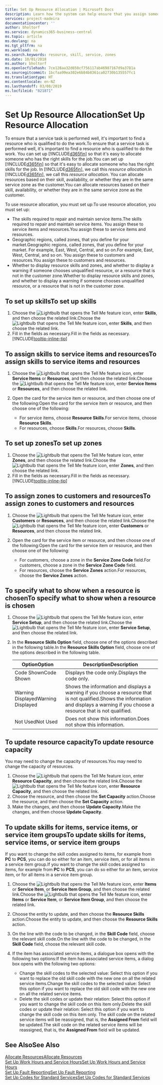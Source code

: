 ```yaml
---
title: Set Up Resource Allocation | Microsoft Docs
description: Learn how the system can help ensure that you assign someone who has the skills required to provide a service.
services: project-madeira
documentationcenter: ''
author: bholtorf
ms.service: dynamics365-business-central
ms.topic: article
ms.devlang: na
ms.tgt_pltfrm: na
ms.workload: na
ms.search.keywords: resource, skill, service, zones
ms.date: 10/01/2018
ms.author: bholtorf
ms.openlocfilehash: 7ce128aa32d650cf756117ab46987167d9a3781a
ms.sourcegitcommit: 1bcfaa99ea302e6b84b8361ca02730b135557fc1
ms.translationtype: HT
ms.contentlocale: en-NZ
ms.lasthandoff: 03/08/2019
ms.locfileid: "821871"
---
```

# <a name="set-up-resource-allocation"></a><span data-ttu-id="87261-103">Set Up Resource Allocation</span><span class="sxs-lookup"><span data-stu-id="87261-103">Set Up Resource Allocation</span></span>
<span data-ttu-id="87261-104">To ensure that a service task is performed well, it's important to find a resource who is qualified to do the work.</span><span class="sxs-lookup"><span data-stu-id="87261-104">To ensure that a service task is performed well, it's important to find a resource who is qualified to do the work.</span></span> <span data-ttu-id="87261-105">You can set up [!INCLUDE[d365fin](includes/d365fin_md.md)] so that it's easy to allocate someone who has the right skills for the job.</span><span class="sxs-lookup"><span data-stu-id="87261-105">You can set up [!INCLUDE[d365fin](includes/d365fin_md.md)] so that it's easy to allocate someone who has the right skills for the job.</span></span> <span data-ttu-id="87261-106">In [!INCLUDE[d365fin](includes/d365fin_md.md)], we call this _resource allocation_.</span><span class="sxs-lookup"><span data-stu-id="87261-106">In [!INCLUDE[d365fin](includes/d365fin_md.md)], we call this _resource allocation_.</span></span> <span data-ttu-id="87261-107">You can allocate resources based on their skill, availability, or whether they are in the same service zone as the customer.</span><span class="sxs-lookup"><span data-stu-id="87261-107">You can allocate resources based on their skill, availability, or whether they are in the same service zone as the customer.</span></span> 

<span data-ttu-id="87261-108">To use resource allocation, you must set up:</span><span class="sxs-lookup"><span data-stu-id="87261-108">To use resource allocation, you must set up:</span></span>  
  
* <span data-ttu-id="87261-109">The skills required to repair and maintain service items.</span><span class="sxs-lookup"><span data-stu-id="87261-109">The skills required to repair and maintain service items.</span></span> <span data-ttu-id="87261-110">You assign these to service items and resources.</span><span class="sxs-lookup"><span data-stu-id="87261-110">You assign these to service items and resources.</span></span>  
* <span data-ttu-id="87261-111">Geographic regions, called zones, that you define for your market.</span><span class="sxs-lookup"><span data-stu-id="87261-111">Geographic regions, called zones, that you define for your market.</span></span> <span data-ttu-id="87261-112">For example, East, West, Central, and so on.</span><span class="sxs-lookup"><span data-stu-id="87261-112">For example, East, West, Central, and so on.</span></span> <span data-ttu-id="87261-113">You assign these to customers and resources.</span><span class="sxs-lookup"><span data-stu-id="87261-113">You assign these to customers and resources.</span></span>  
* <span data-ttu-id="87261-114">Whether to display resource skills and zones, and whether to display a warning if someone chooses unqualified resource, or a resource that is not in the customer zone.</span><span class="sxs-lookup"><span data-stu-id="87261-114">Whether to display resource skills and zones, and whether to display a warning if someone chooses unqualified resource, or a resource that is not in the customer zone.</span></span>  

## <a name="to-set-up-skills"></a><span data-ttu-id="87261-115">To set up skills</span><span class="sxs-lookup"><span data-stu-id="87261-115">To set up skills</span></span>
1. <span data-ttu-id="87261-116">Choose the ![Lightbulb that opens the Tell Me feature](media/ui-search/search_small.png "Tell me what you want to do") icon, enter **Skills**, and then choose the related link.</span><span class="sxs-lookup"><span data-stu-id="87261-116">Choose the ![Lightbulb that opens the Tell Me feature](media/ui-search/search_small.png "Tell me what you want to do") icon, enter **Skills**, and then choose the related link.</span></span>  
2. <span data-ttu-id="87261-117">Fill in the fields as necessary.</span><span class="sxs-lookup"><span data-stu-id="87261-117">Fill in the fields as necessary.</span></span> [!INCLUDE[tooltip-inline-tip](includes/tooltip-inline-tip_md.md)]  

## <a name="to-assign-skills-to-service-items-and-resources"></a><span data-ttu-id="87261-118">To assign skills to service items and resources</span><span class="sxs-lookup"><span data-stu-id="87261-118">To assign skills to service items and resources</span></span>
1. <span data-ttu-id="87261-119">Choose the ![Lightbulb that opens the Tell Me feature](media/ui-search/search_small.png "Tell me what you want to do") icon, enter **Service Items** or **Resources**, and then choose the related link.</span><span class="sxs-lookup"><span data-stu-id="87261-119">Choose the ![Lightbulb that opens the Tell Me feature](media/ui-search/search_small.png "Tell me what you want to do") icon, enter **Service Items** or **Resources**, and then choose the related link.</span></span>  
2. <span data-ttu-id="87261-120">Open the card for the service item or resource, and then choose one of the following:</span><span class="sxs-lookup"><span data-stu-id="87261-120">Open the card for the service item or resource, and then choose one of the following:</span></span>  
  
    * <span data-ttu-id="87261-121">For service items, choose **Resource Skills**.</span><span class="sxs-lookup"><span data-stu-id="87261-121">For service items, choose **Resource Skills**.</span></span>  
    * <span data-ttu-id="87261-122">For resources, choose **Skills**.</span><span class="sxs-lookup"><span data-stu-id="87261-122">For resources, choose **Skills**.</span></span>  

## <a name="to-set-up-zones"></a><span data-ttu-id="87261-123">To set up zones</span><span class="sxs-lookup"><span data-stu-id="87261-123">To set up zones</span></span>
1. <span data-ttu-id="87261-124">Choose the ![Lightbulb that opens the Tell Me feature](media/ui-search/search_small.png "Tell me what you want to do") icon, enter **Zones**, and then choose the related link.</span><span class="sxs-lookup"><span data-stu-id="87261-124">Choose the ![Lightbulb that opens the Tell Me feature](media/ui-search/search_small.png "Tell me what you want to do") icon, enter **Zones**, and then choose the related link.</span></span>  
2. <span data-ttu-id="87261-125">Fill in the fields as necessary.</span><span class="sxs-lookup"><span data-stu-id="87261-125">Fill in the fields as necessary.</span></span> [!INCLUDE[tooltip-inline-tip](includes/tooltip-inline-tip_md.md)]  

## <a name="to-assign-zones-to-customers-and-resources"></a><span data-ttu-id="87261-126">To assign zones to customers and resources</span><span class="sxs-lookup"><span data-stu-id="87261-126">To assign zones to customers and resources</span></span> 
1. <span data-ttu-id="87261-127">Choose the ![Lightbulb that opens the Tell Me feature](media/ui-search/search_small.png "Tell me what you want to do") icon, enter **Customers** or **Resources**, and then choose the related link.</span><span class="sxs-lookup"><span data-stu-id="87261-127">Choose the ![Lightbulb that opens the Tell Me feature](media/ui-search/search_small.png "Tell me what you want to do") icon, enter **Customers** or **Resources**, and then choose the related link.</span></span>  
2. <span data-ttu-id="87261-128">Open the card for the service item or resource, and then choose one of the following:</span><span class="sxs-lookup"><span data-stu-id="87261-128">Open the card for the service item or resource, and then choose one of the following:</span></span>  
  
    * <span data-ttu-id="87261-129">For customers, choose a zone in the **Service Zone Code** field.</span><span class="sxs-lookup"><span data-stu-id="87261-129">For customers, choose a zone in the **Service Zone Code** field.</span></span>  
    * <span data-ttu-id="87261-130">For resources, choose the **Service Zones** action.</span><span class="sxs-lookup"><span data-stu-id="87261-130">For resources, choose the **Service Zones** action.</span></span>  

## <a name="to-specify-what-to-show-when-a-resource-is-chosen"></a><span data-ttu-id="87261-131">To specify what to show when a resource is chosen</span><span class="sxs-lookup"><span data-stu-id="87261-131">To specify what to show when a resource is chosen</span></span>
1. <span data-ttu-id="87261-132">Choose the ![Lightbulb that opens the Tell Me feature](media/ui-search/search_small.png "Tell me what you want to do") icon, enter **Service Setup**, and then choose the related link.</span><span class="sxs-lookup"><span data-stu-id="87261-132">Choose the ![Lightbulb that opens the Tell Me feature](media/ui-search/search_small.png "Tell me what you want to do") icon, enter **Service Setup**, and then choose the related link.</span></span> 
2. <span data-ttu-id="87261-133">In the **Resource Skills Option** field, choose one of the options described in the following table.</span><span class="sxs-lookup"><span data-stu-id="87261-133">In the **Resource Skills Option** field, choose one of the options described in the following table.</span></span>  
  
    |<span data-ttu-id="87261-134">**Option**</span><span class="sxs-lookup"><span data-stu-id="87261-134">**Option**</span></span>|<span data-ttu-id="87261-135">**Description**</span><span class="sxs-lookup"><span data-stu-id="87261-135">**Description**</span></span>|  
    |------------|-------------|  
    |<span data-ttu-id="87261-136">Code Shown</span><span class="sxs-lookup"><span data-stu-id="87261-136">Code Shown</span></span> | <span data-ttu-id="87261-137">Displays the code only.</span><span class="sxs-lookup"><span data-stu-id="87261-137">Displays the code only.</span></span>|  
    |<span data-ttu-id="87261-138">Warning Displayed</span><span class="sxs-lookup"><span data-stu-id="87261-138">Warning Displayed</span></span> | <span data-ttu-id="87261-139">Shows the information and displays a warning if you choose a resource that is not qualified.</span><span class="sxs-lookup"><span data-stu-id="87261-139">Shows the information and displays a warning if you choose a resource that is not qualified.</span></span>|  
    |<span data-ttu-id="87261-140">Not Used</span><span class="sxs-lookup"><span data-stu-id="87261-140">Not Used</span></span> | <span data-ttu-id="87261-141">Does not show this information.</span><span class="sxs-lookup"><span data-stu-id="87261-141">Does not show this information.</span></span>|  

## <a name="to-update-resource-capacity"></a><span data-ttu-id="87261-142">To update resource capacity</span><span class="sxs-lookup"><span data-stu-id="87261-142">To update resource capacity</span></span>  
<span data-ttu-id="87261-143">You may need to change the capacity of resources.</span><span class="sxs-lookup"><span data-stu-id="87261-143">You may need to change the capacity of resources.</span></span>  
  
1. <span data-ttu-id="87261-144">Choose the ![Lightbulb that opens the Tell Me feature](media/ui-search/search_small.png "Tell me what you want to do") icon, enter **Resource Capacity**, and then choose the related link.</span><span class="sxs-lookup"><span data-stu-id="87261-144">Choose the ![Lightbulb that opens the Tell Me feature](media/ui-search/search_small.png "Tell me what you want to do") icon, enter **Resource Capacity**, and then choose the related link.</span></span>  
2. <span data-ttu-id="87261-145">Choose the resource, and then choose the **Set Capacity** action.</span><span class="sxs-lookup"><span data-stu-id="87261-145">Choose the resource, and then choose the **Set Capacity** action.</span></span>  
3. <span data-ttu-id="87261-146">Make the changes, and then choose **Update Capacity**.</span><span class="sxs-lookup"><span data-stu-id="87261-146">Make the changes, and then choose **Update Capacity**.</span></span>  

## <a name="to-update-skills-for-items-service-items-or-service-item-groups"></a><span data-ttu-id="87261-147">To update skills for items, service items, or service item groups</span><span class="sxs-lookup"><span data-stu-id="87261-147">To update skills for items, service items, or service item groups</span></span>
<span data-ttu-id="87261-148">If you want to change the skill codes assigned to items, for example from **PC** to **PCS**, you can do so either for an item, service item, or for all items in a service item group.</span><span class="sxs-lookup"><span data-stu-id="87261-148">If you want to change the skill codes assigned to items, for example from **PC** to **PCS**, you can do so either for an item, service item, or for all items in a service item group.</span></span>  
  
1. <span data-ttu-id="87261-149">Choose the ![Lightbulb that opens the Tell Me feature](media/ui-search/search_small.png "Tell me what you want to do") icon, enter **Items** or **Service Item**, or **Service Item Group**, and then choose the related link.</span><span class="sxs-lookup"><span data-stu-id="87261-149">Choose the ![Lightbulb that opens the Tell Me feature](media/ui-search/search_small.png "Tell me what you want to do") icon, enter **Items** or **Service Item**, or **Service Item Group**, and then choose the related link.</span></span>  
2. <span data-ttu-id="87261-150">Choose the entity to update, and then choose the **Resource Skills** action.</span><span class="sxs-lookup"><span data-stu-id="87261-150">Choose the entity to update, and then choose the **Resource Skills** action.</span></span>  
3. <span data-ttu-id="87261-151">On the line with the code to be changed, in the **Skill Code** field, choose the relevant skill code.</span><span class="sxs-lookup"><span data-stu-id="87261-151">On the line with the code to be changed, in the **Skill Code** field, choose the relevant skill code.</span></span>  
4.  <span data-ttu-id="87261-152">If the item has associated service items, a dialogue box opens with the following two options:</span><span class="sxs-lookup"><span data-stu-id="87261-152">If the item has associated service items, a dialog box opens with the following two options:</span></span>  
  
    * <span data-ttu-id="87261-153">Change the skill codes to the selected value: Select this option if you want to replace the old skill code with the new one on all the related service items.</span><span class="sxs-lookup"><span data-stu-id="87261-153">Change the skill codes to the selected value: Select this option if you want to replace the old skill code with the new one on all the related service items.</span></span>  
    * <span data-ttu-id="87261-154">Delete the skill codes or update their relation: Select this option if you want to change the skill code on this item only.</span><span class="sxs-lookup"><span data-stu-id="87261-154">Delete the skill codes or update their relation: Select this option if you want to change the skill code on this item only.</span></span> <span data-ttu-id="87261-155">The skill code on the related service items will be reassigned, that is, the **Assigned From** field will be updated.</span><span class="sxs-lookup"><span data-stu-id="87261-155">The skill code on the related service items will be reassigned, that is, the **Assigned From** field will be updated.</span></span>  
  
## <a name="see-also"></a><span data-ttu-id="87261-156">See Also</span><span class="sxs-lookup"><span data-stu-id="87261-156">See Also</span></span>
[<span data-ttu-id="87261-157">Allocate Resources</span><span class="sxs-lookup"><span data-stu-id="87261-157">Allocate Resources</span></span>](service-how-to-allocate-resources.md)  
[<span data-ttu-id="87261-158">Set Up Work Hours and Service Hours</span><span class="sxs-lookup"><span data-stu-id="87261-158">Set Up Work Hours and Service Hours</span></span>](service-how-setup-work-service-hours.md)  
[<span data-ttu-id="87261-159">Set Up Fault Reporting</span><span class="sxs-lookup"><span data-stu-id="87261-159">Set Up Fault Reporting</span></span>](service-how-setup-fault-reporting.md)  
[<span data-ttu-id="87261-160">Set Up Codes for Standard Services</span><span class="sxs-lookup"><span data-stu-id="87261-160">Set Up Codes for Standard Services</span></span>](service-how-setup-service-coding.md)  
 

